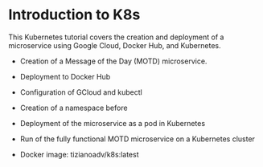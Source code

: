 # Introduction to K8s

This Kubernetes tutorial covers the creation and deployment of a microservice using Google Cloud, Docker Hub, and Kubernetes.
- Creation of a Message of the Day (MOTD) microservice.
- Deployment to Docker Hub
- Configuration of GCloud and kubectl
- Creation of a namespace before 
- Deployment of the microservice as a pod in Kubernetes
- Run of the fully functional MOTD microservice on a Kubernetes cluster

- Docker image: tizianoadv/k8s:latest
